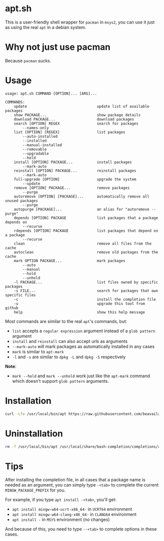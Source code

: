# apt.sh
This is a user-friendly shell wrapper for `pacman` in `msys2`, you can use it just as using the real `apt` in a debian system.

# Why not just use pacman
Because `pacman` sucks.

# Usage
```
usage: apt.sh COMMAND [OPTION]... [ARG]...

COMMANDS:
    update                                update list of available packages
    show PACKAGE...                       show package details
    download PACKAGE...                   download packages
    search [OPTION] REGEX                 search for packages
        --names-only
    list [OPTION] [REGEX]                 list packages
        --auto-installed
        --installed
        --manual-installed
        --removable
        --upgradable
        --held
    install [OPTION] PACKAGE...           install packages
        --mark-auto
    reinstall [OPTION] PACKAGE...         reinstall packages
        --mark-auto
    full-upgrade [OPTION]                 upgrade the system
        --update
    remove [OPTION] PACKAGE...            remove packages
        --purge
    autoremove [OPTION] [PACKAGE]...      automatically remove all unused packages
        --purge
    autopurge [PACKAGE]...                an alias for "autoremove --purge"
    depends [OPTION] PACKAGE              list packages that a package depends on
        --recurse
    rdepends [OPTION] PACKAGE             list packages that depend on a package
        --recurse
    clean                                 remove all files from the cache
    autoclean                             remove old packages from the cache
    mark OPTION PACKAGE...                mark packages
        --auto
        --manual
        --hold
        --unhold
    -l PACKAGE...                         list files owned by specific packages
    -s FILE...                            search for packages that own specific files
    -c                                    install the completion file
    -u                                    upgrade this tool from github
    help                                  show this help message
```
Most commands are similar to the real `apt`'s commands, but:
- `list` accepts a `regular expression` argument instead of a `glob pattern` argument
- `install` and `reinstall` can also accept urls as arguments
- `--mark-auto` will mark packages as automatically installed in any cases
- `mark` is similar to `apt-mark`
- `-l` and `-s` are similar to `dpkg -L` and `dpkg -S` respectively

**Note**:
- `mark --hold` and `mark --unhold` work just like the `apt-mark` command which doesn't support `glob pattern` arguments.

# Installation
```bash
curl -Lfo /usr/local/bin/apt https://raw.githubusercontent.com/beavailable/apt.sh/main/apt.sh
```

# Uninstallation
```bash
rm -f /usr/local/bin/apt /usr/local/share/bash-completion/completions/apt
```

# Tips
After installing the completion file, in all cases that a package name is needed as an argument, you can simply type `-<tab>` to complete the current `MINGW_PACKAGE_PREFIX` for you.

For example, if you type `apt install -<tab>`, you'll get:
- `apt install mingw-w64-ucrt-x86_64-` in `UCRT64` environment
- `apt install mingw-w64-clang-x86_64-` in `CLANG64` environment
- `apt install -` in `MSYS` environment (no changes)

And because of this, you need to type `--<tab>` to complete options in these cases.
